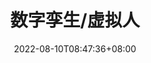 ---
weight: 6
title: "数字孪生/虚拟人"
description: ""
date: 2022-08-10T08:47:36+08:00
lastmod: 2022-08-10T08:47:36+08:00
draft: true
ico: '<svg class="icon" aria-hidden="true"><use xlink:href="#icon-wenzhang"></use></svg>'
news: ["GameFi"]
hidePage: true
---